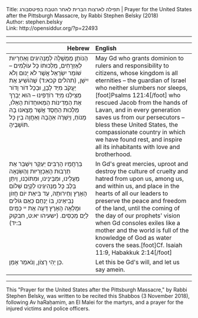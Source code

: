 <html>
<head></head>
<body>
Title: תפילה לארצות הברית לאחר הטבח בפּיטסבּורג | Prayer for the United States after the Pittsburgh Massacre, by Rabbi Stephen Belsky (2018)<br />
Author: stephen.belsky<br />
Link: http://opensiddur.org/?p=22493
<p />
<hr />

<table style="margin-left: auto;margin-right: auto;" class="draggable">
<thead><tr><th id="x" style="text-align: right;">Hebrew</th><th style="text-align: left;">English</th></tr></thead>
<tbody>
<tr><td style="vertical-align:top;" width="46%">
<div class="liturgy"><span lang="he">
הַנּוֹתֵן מֶמְשָׁלָה לְמַנְהִיגִים וְאַחְרָיוּת לְאֶזְרָחִים,
מַלְכוּתוֹ כָּל עוֹלָמִים –
שׁוֹמֵר יִשְׂרָאֵל אֲשֶׁר לֹא יָנוּם וְלֹא יִישָׁן, <span class="citation">(תהלים קכא:ד)</span>
שֶׁהוֹשִׁיעַ אֶת יַעֲקֹב מִיַּד לָבָן,
וּבְכָל דּוֹר וָדוֹר מַצִּילֵנוּ מִיַּד רוֹדְפֵינוּ – 
הוּא יְבָרֵךְ אֶת הַמְּדִינוֹת הַמְּאוּחָדוֹת הָאֵלּוּ,
מַלְכוּת הַחֶסֶד אֲשֶׁר מָצָאנוּ בָהּ מָנוֹחַ,
וְיַשְׁרֶה אַהֲבָה וְאַחֲוָה בֵין כָּל תּוֹשָׁבֶיהָ.
</span></div></td>
 
<td style="vertical-align:top;" width="53%">
<div class="english">
May Gd who grants dominion to rulers and responsibility to citizens,
whose kingdom is all eternities –
the guardian of Israel who neither slumbers nor sleeps,[foot]Psalms 121:4[/foot]
who rescued Jacob from the hands of Lavan,
and in every generation saves us from our persecutors –
bless these United States,
the compassionate country in which we have found rest,
and inspire all its inhabitants with love and brotherhood. 
</div></td></tr>


<tr><td style="vertical-align:top;" width="46%">
<div class="liturgy"><span lang="he">
בְּרַחֲמָיו הָרַבִּים 
יְעַקֵּר וִישַׁבֵּר אֶת תַּרְבוּת הָאַכְזָרִיּוּת וְהַשִּׂנְאָה
מֵעָלֵינוּ, וּמִבֵּינֵינוּ, וּמִתּוֹכֵנוּ,
וְיִתֵּן בְּלֶב כָּל מַנְהִיגֵינוּ 
לְקַיֵּם שְׁלוֹם הָאָרֶץ וְחֵירוּתָהּ,
עַד בִּיאַת יוֹם חֲזוֹן נְבִיאֵינוּ,
בּוֹ יְנַחֵם כְּאֵם גּוֹלִים
וּמָלְאָה הָאָרֶץ דֵּעָה אֶת יי 
כַּמַּיִם לַיָּם מְכַסִּים. <span class="citation">(ישעיהו יא:ט, חבקוק ב:יד)</span>
</span></div></td>
 
<td style="vertical-align:top;" width="53%">
<div class="english">
In Gd's great mercies, 
uproot and destroy the culture of cruelty and hatred
from upon us, among us, and within us,
and place in the hearts of all our leaders 
to preserve the peace and freedom of the land,
until the coming of the day of our prophets' vision
when Gd consoles exiles like a mother
and the world is full of the knowledge of God 
as water covers the seas.[foot]Cf. Isaiah 11:9, Habakkuk 2:14[/foot]
</div></td></tr>


<tr><td style="vertical-align:top;" width="46%">
<div class="liturgy"><span lang="he">
כֵּן יְהִי רָצוֹן, 
וְנֹאמַר אָמֵן. 
</span></div></td>
 
<td style="vertical-align:top;" width="53%">
<div class="english">
Let this be Gd's will,
and let us say amein.
</div></td></tr>
</tbody></table>

<hr />

This "Prayer for the United States after the Pittsburgh Massacre," by Rabbi Stephen Belsky, was written to be recited this Shabbos (3 November 2018), following Av haRaḥamim, an El Malei for the martyrs, and a prayer for the injured victims and police officers.
</body>
</html>